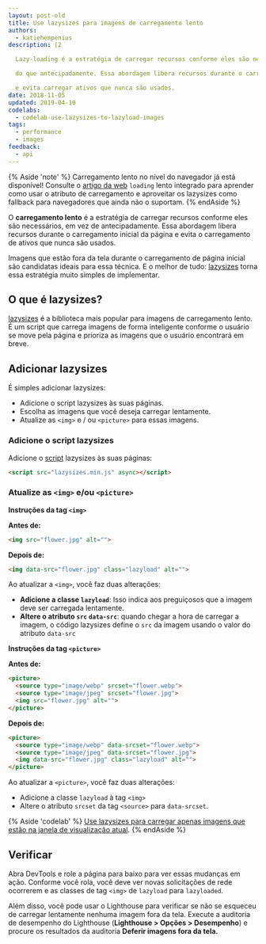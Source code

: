 ```yaml
---
layout: post-old
title: Use lazysizes para imagens de carregamento lento
authors:
  - katiehempenius
description: |2

  Lazy-loading é a estratégia de carregar recursos conforme eles são necessários, ao invés

  do que antecipadamente. Essa abordagem libera recursos durante o carregamento inicial da página

  e evita carregar ativos que nunca são usados.
date: 2018-11-05
updated: 2019-04-10
codelabs:
  - codelab-use-lazysizes-to-lazyload-images
tags:
  - performance
  - images
feedback:
  - api
---
```


{% Aside 'note' %} Carregamento lento no nível do navegador já está disponível! Consulte o [artigo da web](/browser-level-image-lazy-loading/) `loading` lento integrado para aprender como usar o atributo de carregamento e aproveitar os lazysizes como fallback para navegadores que ainda não o suportam. {% endAside %}

O **carregamento lento** é a estratégia de carregar recursos conforme eles são necessários, em vez de antecipadamente. Essa abordagem libera recursos durante o carregamento inicial da página e evita o carregamento de ativos que nunca são usados.

Imagens que estão fora da tela durante o carregamento de página inicial são candidatas ideais para essa técnica. E o melhor de tudo: [lazysizes](https://github.com/aFarkas/lazysizes) torna essa estratégia muito simples de implementar.

## O que é lazysizes?

[lazysizes](https://github.com/aFarkas/lazysizes) é a biblioteca mais popular para imagens de carregamento lento. É um script que carrega imagens de forma inteligente conforme o usuário se move pela página e prioriza as imagens que o usuário encontrará em breve.

## Adicionar lazysizes

É simples adicionar lazysizes:

- Adicione o script lazysizes às suas páginas.
- Escolha as imagens que você deseja carregar lentamente.
- Atualize as `<img>` e / ou `<picture>` para essas imagens.

### Adicione o script lazysizes

Adicione o [script](https://github.com/aFarkas/lazysizes/blob/gh-pages/lazysizes.min.js) lazysizes às suas páginas:

```html
<script src="lazysizes.min.js" async></script>
```

### Atualize as `<img>` e/ou `<picture>`

**Instruções da tag `<img>`**

**Antes de:**

```html
<img src="flower.jpg" alt="">
```

**Depois de:**

```html
<img data-src="flower.jpg" class="lazyload" alt="">
```

Ao atualizar a `<img>`, você faz duas alterações:

- **Adicione a classe `lazyload`**: Isso indica aos preguiçosos que a imagem deve ser carregada lentamente.
- **Altere o atributo `src` `data-src`**: quando chegar a hora de carregar a imagem, o código lazysizes define o `src` da imagem usando o valor do atributo `data-src`

**Instruções da tag `<picture>`**

**Antes de:**

```html
<picture>
  <source type="image/webp" srcset="flower.webp">
  <source type="image/jpeg" srcset="flower.jpg">
  <img src="flower.jpg" alt="">
</picture>
```

**Depois de:**

```html
<picture>
  <source type="image/webp" data-srcset="flower.webp">
  <source type="image/jpeg" data-srcset="flower.jpg">
  <img data-src="flower.jpg" class="lazyload" alt="">
</picture>
```

Ao atualizar a `<picture>`, você faz duas alterações:

- Adicione a classe `lazyload` à tag `<img>`
- Altere o atributo `srcset` da tag `<source>` para `data-srcset`.

{% Aside 'codelab' %} [Use lazysizes para carregar apenas imagens que estão na janela de visualização atual](/codelab-use-lazysizes-to-lazyload-images). {% endAside %}

## Verificar

Abra DevTools e role a página para baixo para ver essas mudanças em ação. Conforme você rola, você deve ver novas solicitações de rede ocorrerem e as classes de tag `<img>` de `lazyload` para `lazyloaded`.

Além disso, você pode usar o Lighthouse para verificar se não se esqueceu de carregar lentamente nenhuma imagem fora da tela. Execute a auditoria de desempenho do Lighthouse (**Lighthouse &gt; Opções &gt; Desempenho**) e procure os resultados da auditoria **Deferir imagens fora da tela.**
